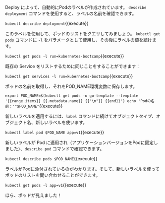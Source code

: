 Deploy によって、自動的にPodのラベルが作成されています。
`describe deployment` コマンドを使用すると、ラベルの名前を確認できます。

`kubectl describe deployment`{{execute}}

このラベルを使用して、ポッドのリストをクエリしてみましょう。
`kubectl get pods` コマンドに `-l` をパラメータとして使用し、その後にラベルの値を続けます。

`kubectl get pods -l run=kubernetes-bootcamp`{{execute}}

既存の Service をリストするために同じことをすることができます：

`kubectl get services -l run=kubernetes-bootcamp`{{execute}}

ポッドの名前を取得し、それをPOD_NAME環境変数に保存します。

`export POD_NAME=$(kubectl get pods -o go-template --template '{{range.items}} {{.metadata.name}} {{"\n"}} {{end}}')
echo 'Podの名前：'"$POD_NAME"`{{execute}}

新しいラベルを適用するには、`label` コマンドに続けてオブジェクトタイプ、オブジェクト名、新しいラベルを使います。

`kubectl label pod $POD_NAME app=v1`{{execute}}

新しいラベルが Pod に適用され（アプリケーションバージョンをPodに固定しました）、`describe pod` コマンドで確認できます。

`kubectl describe pods $POD_NAME`{{execute}}

ラベルがPodに添付されているのがわかります。そして、新しいラベルを使ってポッドのリストを問い合わせることができます。

`kubectl get pods -l app=v1`{{execute}}

ほら、ポッドが見えました！
